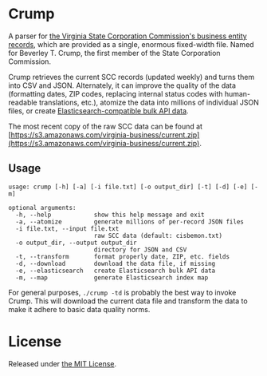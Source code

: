 # Crump

A parser for [the Virginia State Corporation Commission's business entity records](https://www.scc.virginia.gov/clk/purch.aspx), which are provided as a single, enormous fixed-width file. Named for Beverley T. Crump, the first member of the State Corporation Commission.

Crump retrieves the current SCC records (updated weekly) and turns them into CSV and JSON. Alternately, it can improve the quality of the data (formatting dates, ZIP codes, replacing internal status codes with human-readable translations, etc.), atomize the data into millions of individual JSON files, or create [Elasticsearch-compatible bulk API data](elasticsearch.org/guide/en/elasticsearch/reference/current/docs-bulk.html).

The most recent copy of the raw SCC data can be found at [https://s3.amazonaws.com/virginia-business/current.zip](https://s3.amazonaws.com/virginia-business/current.zip).

## Usage

```
usage: crump [-h] [-a] [-i file.txt] [-o output_dir] [-t] [-d] [-e] [-m]

optional arguments:
  -h, --help            show this help message and exit
  -a, --atomize         generate millions of per-record JSON files
  -i file.txt, --input file.txt
                        raw SCC data (default: cisbemon.txt)
  -o output_dir, --output output_dir
                        directory for JSON and CSV
  -t, --transform       format properly date, ZIP, etc. fields
  -d, --download        download the data file, if missing
  -e, --elasticsearch   create Elasticsearch bulk API data
  -m, --map             generate Elasticsearch index map
```

For general purposes, `./crump -td` is probably the best way to invoke Crump. This will download the current data file and transform the data to make it adhere to basic data quality norms.


# License
Released under [the MIT License](https://github.com/openva/crump/blob/master/LICENSE).
